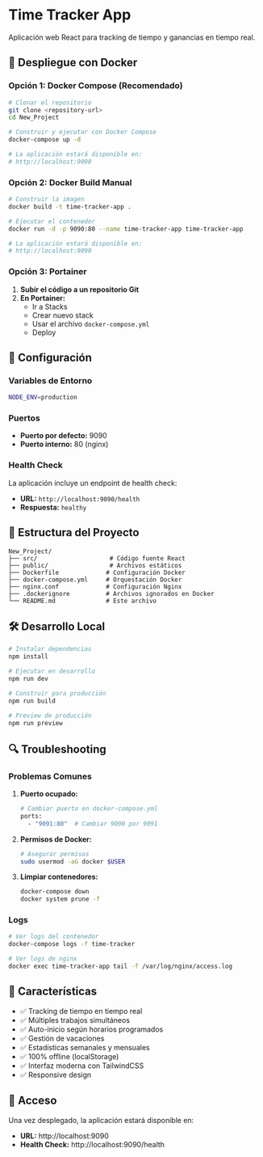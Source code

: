 # Time Tracker App

Aplicación web React para tracking de tiempo y ganancias en tiempo real.

## 🚀 Despliegue con Docker

### Opción 1: Docker Compose (Recomendado)

```bash
# Clonar el repositorio
git clone <repository-url>
cd New_Project

# Construir y ejecutar con Docker Compose
docker-compose up -d

# La aplicación estará disponible en:
# http://localhost:9090
```

### Opción 2: Docker Build Manual

```bash
# Construir la imagen
docker build -t time-tracker-app .

# Ejecutar el contenedor
docker run -d -p 9090:80 --name time-tracker-app time-tracker-app

# La aplicación estará disponible en:
# http://localhost:9090
```

### Opción 3: Portainer

1. **Subir el código a un repositorio Git**
2. **En Portainer:**
   - Ir a Stacks
   - Crear nuevo stack
   - Usar el archivo `docker-compose.yml`
   - Deploy

## 🔧 Configuración

### Variables de Entorno

```bash
NODE_ENV=production
```

### Puertos

- **Puerto por defecto:** 9090
- **Puerto interno:** 80 (nginx)

### Health Check

La aplicación incluye un endpoint de health check:
- **URL:** `http://localhost:9090/health`
- **Respuesta:** `healthy`

## 📁 Estructura del Proyecto

```
New_Project/
├── src/                    # Código fuente React
├── public/                 # Archivos estáticos
├── Dockerfile             # Configuración Docker
├── docker-compose.yml     # Orquestación Docker
├── nginx.conf             # Configuración Nginx
├── .dockerignore          # Archivos ignorados en Docker
└── README.md              # Este archivo
```

## 🛠️ Desarrollo Local

```bash
# Instalar dependencias
npm install

# Ejecutar en desarrollo
npm run dev

# Construir para producción
npm run build

# Preview de producción
npm run preview
```

## 🔍 Troubleshooting

### Problemas Comunes

1. **Puerto ocupado:**
   ```bash
   # Cambiar puerto en docker-compose.yml
   ports:
     - "9091:80"  # Cambiar 9090 por 9091
   ```

2. **Permisos de Docker:**
   ```bash
   # Asegurar permisos
   sudo usermod -aG docker $USER
   ```

3. **Limpiar contenedores:**
   ```bash
   docker-compose down
   docker system prune -f
   ```

### Logs

```bash
# Ver logs del contenedor
docker-compose logs -f time-tracker

# Ver logs de nginx
docker exec time-tracker-app tail -f /var/log/nginx/access.log
```

## 🚀 Características

- ✅ Tracking de tiempo en tiempo real
- ✅ Múltiples trabajos simultáneos
- ✅ Auto-inicio según horarios programados
- ✅ Gestión de vacaciones
- ✅ Estadísticas semanales y mensuales
- ✅ 100% offline (localStorage)
- ✅ Interfaz moderna con TailwindCSS
- ✅ Responsive design

## 📱 Acceso

Una vez desplegado, la aplicación estará disponible en:
- **URL:** http://localhost:9090
- **Health Check:** http://localhost:9090/health
